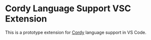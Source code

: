 # Cordy Language Support VSC Extension

This is a prototype extension for [Cordy](https://github.com/alcatrazEscapee/Cordy) language support in VS Code.